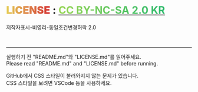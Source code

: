 # <span style="color: transparent; background: text linear-gradient(to right, #e6ce57, #d43333); font-weight: 900;">LICENSE</span> : [<span style="color: transparent; background: text linear-gradient(to right, #98d656, #2fba6d)">CC BY-NC-SA 2.0 KR</span>](https://creativecommons.org/licenses/by-nc-sa/2.0/kr/legalcode.ko)

저작자표시-비영리-동일조건변경허락 2.0

<br>

---
실행하기 전 "README.md"와 "LICENSE.md"를 읽어주세요.<br>
Please read "README.md" and "LICENSE.md" before running.

GitHub에서 CSS 스타일이 불러와지지 않는 문제가 있습니다.  
CSS 스타일을 보려면 VSCode 등을 사용하세요.
